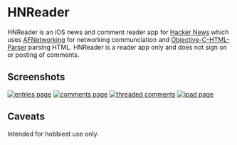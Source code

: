 HNReader
===

HNReader is an iOS news and comment reader app for [Hacker News](http://news.ycombinator.com/) which uses [AFNetworking](https://github.com/gowalla/AFNetworking) for networking communciation and [Objective-C-HTML-Parser](https://github.com/zootreeves/Objective-C-HMTL-Parser) parsing HTML.  HNReader is a reader app only and does not sign on or posting of comments.

Screenshots
-------------

[![entries page](http://i.imgur.com/2UyOr.png)](http://i.imgur.com/qsYsX.png)
[![comments page](http://i.imgur.com/EWVph.png)](http://i.imgur.com/wO1BI.png)
[![threaded comments](http://i.imgur.com/D2tCy.png)](http://imgur.com/EWVph,wO1BI,D2tCy,eY9Z6#3)
[![ipad page](http://i.imgur.com/qsYsX.png)](http://i.imgur.com/qsYsX.png)

Caveats
-----
Intended for hobbiest use only.